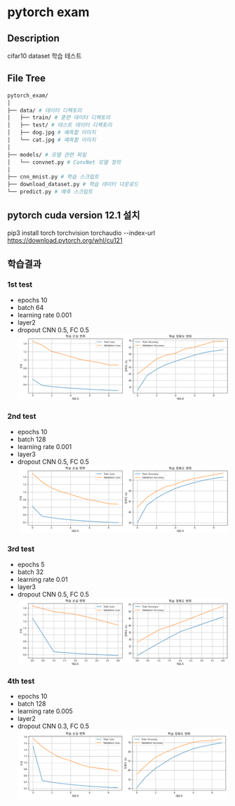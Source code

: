 # pytorch exam

## Description
cifar10 dataset 학습 테스트

## File Tree
```bash
pytorch_exam/
│
├── data/ # 데이터 디렉토리
│   ├── train/ # 훈련 데이터 디렉토리
│   ├── test/ # 테스트 데이터 디렉토리
│   ├── dog.jpg # 예측할 이미지
│   └── cat.jpg # 예측할 이미지
│
├── models/ # 모델 관련 파일
│   └── convnet.py # ConvNet 모델 정의
│
├── cnn_mnist.py # 학습 스크립트
├── download_dataset.py # 학습 데이터 다운로드
└── predict.py # 예측 스크립트
```

## pytorch cuda version 12.1 설치
pip3 install torch torchvision torchaudio --index-url https://download.pytorch.org/whl/cu121

## 학습결과
### 1st test
- epochs 10
- batch 64
- learning rate 0.001
- layer2
- dropout CNN 0.5, FC 0.5
![1st test](./학습결과/test1/test1.png)

### 2nd test
- epochs 10
-  batch 128
- learning rate 0.001
- layer3
- dropout CNN 0.5, FC 0.5
![2nd test](./학습결과/test2/test2.png)

### 3rd test
- epochs 5
- batch 32
- learning rate 0.01
- layer3
- dropout CNN 0.5, FC 0.5
![3rd test](./학습결과/test3/test3.png)

### 4th test
- epochs 10
- batch 128
- learning rate 0.005
- layer2
- dropout CNN 0.3, FC 0.5
![4th test](./학습결과/test4/test4.png)


